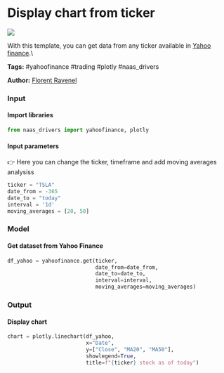# Display chart from ticker

[![](https://naasai-public.s3.eu-west-3.amazonaws.com/open\_in\_naas.svg)](https://app.naas.ai/user-redirect/naas/downloader?url=https://raw.githubusercontent.com/jupyter-naas/awesome-notebooks/master/YahooFinance/YahooFinance\_Display\_chart\_from\_ticker.ipynb)

With this template, you can get data from any ticker available in [Yahoo finance](https://finance.yahoo.com/quote/TSLA/).\


**Tags:** #yahoofinance #trading #plotly #naas\_drivers

**Author:** [Florent Ravenel](https://www.linkedin.com/in/florent-ravenel/)

### Input

#### Import libraries

```python
from naas_drivers import yahoofinance, plotly
```

#### Input parameters

👉 Here you can change the ticker, timeframe and add moving averages analysiss

```python
ticker = "TSLA"
date_from = -365
date_to = "today"
interval = '1d'
moving_averages = [20, 50]
```

### Model

#### Get dataset from Yahoo Finance

```python
df_yahoo = yahoofinance.get(ticker,
                            date_from=date_from,
                            date_to=date_to,
                            interval=interval,
                            moving_averages=moving_averages)
```

### Output

#### Display chart

```python
chart = plotly.linechart(df_yahoo,
                         x="Date",
                         y=["Close", "MA20", "MA50"],
                         showlegend=True,
                         title=f"{ticker} stock as of today")
```
